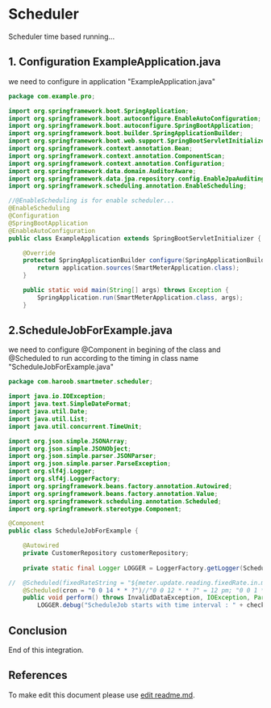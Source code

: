 # Scheduler
Scheduler time based running...

## 1. Configuration ExampleApplication.java
we need to configure in application "ExampleApplication.java"

```java
package com.example.pro;

import org.springframework.boot.SpringApplication;
import org.springframework.boot.autoconfigure.EnableAutoConfiguration;
import org.springframework.boot.autoconfigure.SpringBootApplication;
import org.springframework.boot.builder.SpringApplicationBuilder;
import org.springframework.boot.web.support.SpringBootServletInitializer;
import org.springframework.context.annotation.Bean;
import org.springframework.context.annotation.ComponentScan;
import org.springframework.context.annotation.Configuration;
import org.springframework.data.domain.AuditorAware;
import org.springframework.data.jpa.repository.config.EnableJpaAuditing;
import org.springframework.scheduling.annotation.EnableScheduling;

//@EnableScheduling is for enable scheduler...
@EnableScheduling
@Configuration
@SpringBootApplication
@EnableAutoConfiguration
public class ExampleApplication extends SpringBootServletInitializer {

	@Override
    protected SpringApplicationBuilder configure(SpringApplicationBuilder application) {
        return application.sources(SmartMeterApplication.class);
    }

    public static void main(String[] args) throws Exception {
        SpringApplication.run(SmartMeterApplication.class, args);
    }
```


## 2.ScheduleJobForExample.java
we need to configure @Component in begining of the class and @Scheduled to run according to the timing in class name "ScheduleJobForExample.java"
```java
package com.haroob.smartmeter.scheduler;

import java.io.IOException;
import java.text.SimpleDateFormat;
import java.util.Date;
import java.util.List;
import java.util.concurrent.TimeUnit;

import org.json.simple.JSONArray;
import org.json.simple.JSONObject;
import org.json.simple.parser.JSONParser;
import org.json.simple.parser.ParseException;
import org.slf4j.Logger;
import org.slf4j.LoggerFactory;
import org.springframework.beans.factory.annotation.Autowired;
import org.springframework.beans.factory.annotation.Value;
import org.springframework.scheduling.annotation.Scheduled;
import org.springframework.stereotype.Component;

@Component
public class ScheduleJobForExample {

	@Autowired
	private CustomerRepository customerRepository;
	
	private static final Logger LOGGER = LoggerFactory.getLogger(ScheduleJobForExample.class);

//	@Scheduled(fixedRateString = "${meter.update.reading.fixedRate.in.milliseconds}")
	@Scheduled(cron = "0 0 14 * * ?")//"0 0 12 * * ?" = 12 pm; "0 0 1 * * ?" = 1 am
	public void perform() throws InvalidDataException, IOException, ParseException {
		LOGGER.debug("ScheduleJob starts with time interval : " + checkMeterLogEntryTime);
```

		

## Conclusion
End of this integration.

## References
To make edit this document please use [edit readme.md](https://www.makeareadme.com/#rendered-1).
